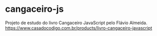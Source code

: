 # cangaceiro-js
Projeto de estudo do livro Cangaceiro JavaScript pelo Flávio Almeida.<br/>
https://www.casadocodigo.com.br/products/livro-cangaceiro-javascript
